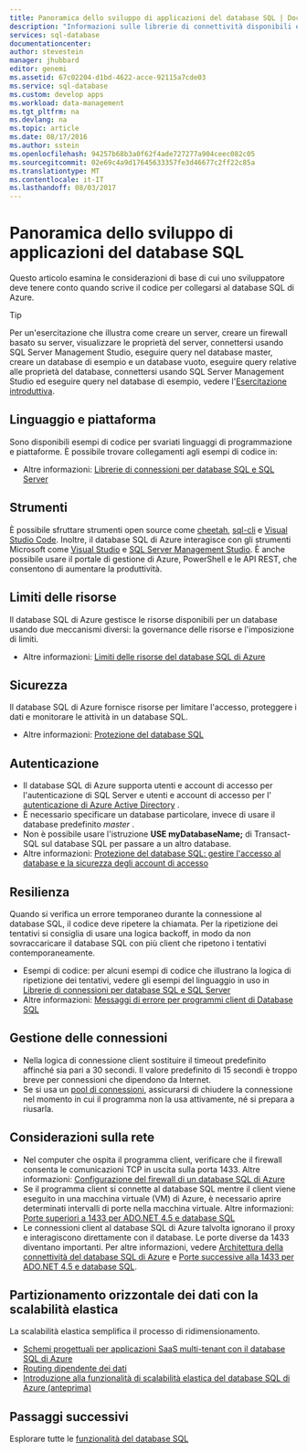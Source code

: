 ```yaml
---
title: Panoramica dello sviluppo di applicazioni del database SQL | Documentazione Microsoft
description: "Informazioni sulle librerie di connettività disponibili e procedure consigliate per applicazioni che si connettono al Database SQL."
services: sql-database
documentationcenter: 
author: stevestein
manager: jhubbard
editor: genemi
ms.assetid: 67c02204-d1bd-4622-acce-92115a7cde03
ms.service: sql-database
ms.custom: develop apps
ms.workload: data-management
ms.tgt_pltfrm: na
ms.devlang: na
ms.topic: article
ms.date: 08/17/2016
ms.author: sstein
ms.openlocfilehash: 94257b68b3a0f62f4ade727277a904ceec082c05
ms.sourcegitcommit: 02e69c4a9d17645633357fe3d46677c2ff22c85a
ms.translationtype: MT
ms.contentlocale: it-IT
ms.lasthandoff: 08/03/2017
---
```

# <a name="sql-database-application-development-overview"></a>Panoramica dello sviluppo di applicazioni del database SQL
Questo articolo esamina le considerazioni di base di cui uno sviluppatore deve tenere conto quando scrive il codice per collegarsi al database SQL di Azure.

> [!TIP]
> Per un'esercitazione che illustra come creare un server, creare un firewall basato su server, visualizzare le proprietà del server, connettersi usando SQL Server Management Studio, eseguire query nel database master, creare un database di esempio e un database vuoto, eseguire query relative alle proprietà del database, connettersi usando SQL Server Management Studio ed eseguire query nel database di esempio, vedere l'[Esercitazione introduttiva](sql-database-get-started-portal.md).
>

## <a name="language-and-platform"></a>Linguaggio e piattaforma
Sono disponibili esempi di codice per svariati linguaggi di programmazione e piattaforme. È possibile trovare collegamenti agli esempi di codice in: 

* Altre informazioni: [Librerie di connessioni per database SQL e SQL Server](sql-database-libraries.md)

## <a name="tools"></a>Strumenti 
È possibile sfruttare strumenti open source come [cheetah](https://github.com/wunderlist/cheetah), [sql-cli](https://www.npmjs.com/package/sql-cli) e [Visual Studio Code](https://code.visualstudio.com/). Inoltre, il database SQL di Azure interagisce con gli strumenti Microsoft come [Visual Studio](https://www.visualstudio.com/downloads/) e [SQL Server Management Studio](https://msdn.microsoft.com/library/ms174173.aspx).  È anche possibile usare il portale di gestione di Azure, PowerShell e le API REST, che consentono di aumentare la produttività.

## <a name="resource-limitations"></a>Limiti delle risorse
Il database SQL di Azure gestisce le risorse disponibili per un database usando due meccanismi diversi: la governance delle risorse e l'imposizione di limiti.

* Altre informazioni: [Limiti delle risorse del database SQL di Azure](sql-database-resource-limits.md)

## <a name="security"></a>Sicurezza
Il database SQL di Azure fornisce risorse per limitare l'accesso, proteggere i dati e monitorare le attività in un database SQL.

* Altre informazioni: [Protezione del database SQL](sql-database-security-overview.md)

## <a name="authentication"></a>Autenticazione
* Il database SQL di Azure supporta utenti e account di accesso per l'autenticazione di SQL Server e utenti e account di accesso per l' [autenticazione di Azure Active Directory](sql-database-aad-authentication.md) .
* È necessario specificare un database particolare, invece di usare il database predefinito *master* .
* Non è possibile usare l'istruzione **USE myDatabaseName;** di Transact-SQL sul database SQL per passare a un altro database.
* Altre informazioni: [Protezione del database SQL: gestire l'accesso al database e la sicurezza degli account di accesso](sql-database-manage-logins.md)

## <a name="resiliency"></a>Resilienza
Quando si verifica un errore temporaneo durante la connessione al database SQL, il codice deve ripetere la chiamata.  Per la ripetizione dei tentativi si consiglia di usare una logica backoff, in modo da non sovraccaricare il database SQL con più client che ripetono i tentativi contemporaneamente.

* Esempi di codice: per alcuni esempi di codice che illustrano la logica di ripetizione dei tentativi, vedere gli esempi del linguaggio in uso in [Librerie di connessioni per database SQL e SQL Server](sql-database-libraries.md)
* Altre informazioni: [Messaggi di errore per programmi client di Database SQL](sql-database-develop-error-messages.md)

## <a name="managing-connections"></a>Gestione delle connessioni
* Nella logica di connessione client sostituire il timeout predefinito affinché sia pari a 30 secondi.  Il valore predefinito di 15 secondi è troppo breve per connessioni che dipendono da Internet.
* Se si usa un [pool di connessioni](http://msdn.microsoft.com/library/8xx3tyca.aspx), assicurarsi di chiudere la connessione nel momento in cui il programma non la usa attivamente, né si prepara a riusarla.

## <a name="network-considerations"></a>Considerazioni sulla rete
* Nel computer che ospita il programma client, verificare che il firewall consenta le comunicazioni TCP in uscita sulla porta 1433.  Altre informazioni: [Configurazione del firewall di un database SQL di Azure](sql-database-configure-firewall-settings.md)
* Se il programma client si connette al database SQL mentre il client viene eseguito in una macchina virtuale (VM) di Azure, è necessario aprire determinati intervalli di porte nella macchina virtuale. Altre informazioni: [Porte superiori a 1433 per ADO.NET 4.5 e database SQL](sql-database-develop-direct-route-ports-adonet-v12.md)
* Le connessioni client al database SQL di Azure talvolta ignorano il proxy e interagiscono direttamente con il database. Le porte diverse da 1433 diventano importanti. Per altre informazioni, vedere [Architettura della connettività del database SQL di Azure](sql-database-connectivity-architecture.md) e [Porte successive alla 1433 per ADO.NET 4.5 e database SQL](sql-database-develop-direct-route-ports-adonet-v12.md).

## <a name="data-sharding-with-elastic-scale"></a>Partizionamento orizzontale dei dati con la scalabilità elastica
La scalabilità elastica semplifica il processo di ridimensionamento. 

* [Schemi progettuali per applicazioni SaaS multi-tenant con il database SQL di Azure](sql-database-design-patterns-multi-tenancy-saas-applications.md)
* [Routing dipendente dei dati](sql-database-elastic-scale-data-dependent-routing.md)
* [Introduzione alla funzionalità di scalabilità elastica del database SQL di Azure (anteprima)](sql-database-elastic-scale-get-started.md)

## <a name="next-steps"></a>Passaggi successivi
Esplorare tutte le [funzionalità del database SQL](sql-database-technical-overview.md)
